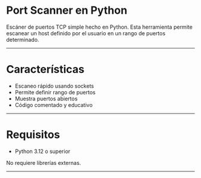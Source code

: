 
# Port Scanner en Python

Escáner de puertos TCP simple hecho en Python. Esta herramienta permite escanear un host definido por el usuario en un rango de puertos determinado.

---

# Características

- Escaneo rápido usando sockets
- Permite definir rango de puertos
- Muestra puertos abiertos
- Código comentado y educativo

---

# Requisitos

- Python 3.12 o superior

No requiere librerías externas.

---
